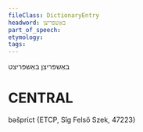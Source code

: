 ```yaml
---
fileClass: DictionaryEntry
headword: באַשפּריצן
part_of_speech: 
etymology: 
tags: 
---
```

באַשפּריצן
באַשפּריצט

CENTRAL
========

bəšprɩ́ct {ETCP, Sîg Felső Szek, 47223}
